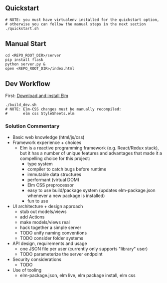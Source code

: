 ## Quickstart

```
# NOTE: you must have virtualenv installed for the quickstart option,
# otherwise you can follow the manual steps in the next section
./quickstart.sh
```

## Manual Start
```
cd <REPO_ROOT_DIR>/server
pip install flask
python server.py &
open <REPO_ROOT_DIR>/index.html
```

## Dev Workflow
First: [Download and install Elm](http://elm-lang.org/install)
```
./build_dev.sh
# NOTE: Elm-CSS changes must be manually recompiled:
#       elm css StyleSheets.elm

```

### Solution Commentary
- Basic web knowledge (html/js/css)
- Framework experience + choices
  - Elm is a reactive programming framework (e.g. React/Redux stack), but it has a number of unique features and advantages that made it a compelling choice for this project:
    - type system
    - compiler to catch bugs before runtime
    - immutable data structures
    - performant (virtual DOM)
    - Elm CSS preprocessor
    - easy to use build/package system (updates elm-package.json whenever a new package is installed)
    - fun to use
- UI architecture + design approach
  - stub out models/views
  - add Actions
  - make models/views real
  - hack together a simple server
  - TODO unify naming conventions
  - TODO consider folder systems
- API design, requirements and usage
  - one JSON file per user (currently only supports "library" user)
  - TODO parameterize the server endpoint
- Security considerations
  - TODO
- Use of tooling
  - elm-package.json, elm live, elm package install, elm css
